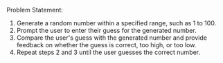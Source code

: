 Problem Statement:
1. Generate a random number within a specified range, such as 1 to 100.
2. Prompt the user to enter their guess for the generated number.
3. Compare the user's guess with the generated number and provide feedback on whether the guess
   is correct, too high, or too low.
4. Repeat steps 2 and 3 until the user guesses the correct number.

